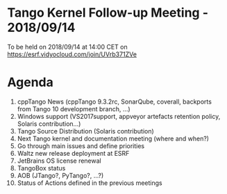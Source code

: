 # Tango Kernel Follow-up Meeting - 2018/09/14

To be held on 2018/09/14 at 14:00 CET on https://esrf.vidyocloud.com/join/UVrb371ZVe

# Agenda
1. cppTango News (cppTango 9.3.2rc, SonarQube, coverall, backports from Tango 10 development branch, ...)
2. Windows support (VS2017support, appveyor artefacts retention policy, Solaris contribution...)
3. Tango Source Distribution (Solaris contribution)
4. Next Tango kernel and documentation meeting (where and when?)
5. Go through main issues and define priorities
6. Waltz new release deployment at ESRF
7. JetBrains OS license renewal
8. TangoBox status
9. AOB (JTango?, PyTango?, ...?)
10. Status of Actions defined in the previous meetings
